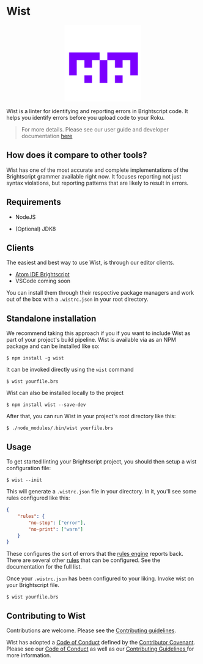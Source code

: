 # Wist

<p align="center">
  <img width= "200px" height = "200px" src="artwork/wist-logo.svg"/>
</p>

Wist is a linter for identifying and reporting errors in Brightscript code. It helps you identify errors before you upload code to your Roku.

> For more details. Please see our user guide and developer documentation [here](https://willowtreeapps.github.io/wist/)

## How does it compare to other tools?

Wist has one of the most accurate and complete implementations of the Brightscript grammer available right now. 
It focuses reporting not just syntax violations, but reporting patterns that are likely to result in errors.


## Requirements

* NodeJS

* (Optional) JDK8


## Clients

The easiest and best way to use Wist, is through our editor clients.

* [Atom IDE Brightscript](https://github.com/willowtreeapps/atom-ide-brightscript)
* VSCode coming soon

You can install them through their respective package managers and work out of the box with a `.wistrc.json` in your root directory.

## Standalone installation

We recommend taking this approach if you if you want to include Wist as part of your project's build pipeline. Wist is available via as an NPM package and can be installed like so:


```
$ npm install -g wist
```

It can be invoked directly using the `wist` command

```
$ wist yourfile.brs
```

Wist can also be installed locally to the project

```
$ npm install wist --save-dev
```

After that, you can run Wist in your project's root directory like this:

```
$ ./node_modules/.bin/wist yourfile.brs
```


## Usage

To get started linting your Brightscript project, you should then setup a wist configuration file:

```
$ wist --init
```

This will generate a `.wistrc.json` file in your directory. In it, you'll see some rules configured like this:

```json
{
    "rules": {
        "no-stop": ["error"],
        "no-print": ["warn"]
    }
}
```

These configures the sort of errors that the [rules engine](https://willowtreeapps.github.io/wist/rules-engine) reports back. There are several other [rules](https://willowtreeapps.github.io/wist/rules) that can be configured. See the documentation for the full list.

Once your `.wistrc.json` has been configured to your liking. Invoke wist on your Brightscript file.

```
$ wist yourfile.brs
```

## Contributing to Wist

Contributions are welcome. Please see the [Contributing guidelines](CONTRIBUTING.md).

Wist has adopted a [Code of Conduct](CODE_OF_CONDUCT.md) defined by the [Contributor Covenant](http://contributor-covenant.org). Please see our [Code of Conduct](/CODE_OF_CONDUCT.md) as well as our [Contributing Guidelines ](/CONTRIBUTING.md) for more information.
